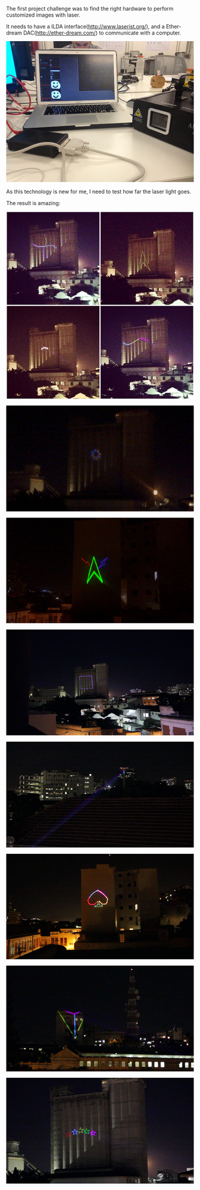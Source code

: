 The first project challenge was to find the right hardware to perform customized images with laser.

It needs to have a ILDA interface(http://www.laserist.org/), and a Ether-dream DAC(http://ether-dream.com/) to communicate with a computer.

![Hardware](../project_images/0-hardware.jpg?raw=true "Hardware")


As this technology is new for me, I need to test how far the laser light goes.

The result is amazing:

![Power Test](../project_images/1-power_test.jpg?raw=true "Power Test")

![Power Test](../project_images/2-power_test.gif?raw=true "Power Test")

![Power Test](../project_images/3-power_test.gif?raw=true "Power Test")

![Power Test 300m](../project_images/4-power_test_300m.png?raw=true "Power Test 300m")

![Power Test 1km](../project_images/5-power_test_1km.png?raw=true "Power Test 1km")

![Power Test](../project_images/6-power_test.png?raw=true "Power Test")

![Power Test](../project_images/7-power_test.png?raw=true "Power Test")

![Power Test](../project_images/8-power_test.png?raw=true "Power Test")
